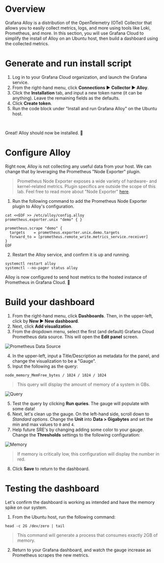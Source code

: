 # Overview

Grafana Alloy is a distribution of the OpenTelemetry (OTel) Collector that allows you to easily collect metrics, logs, and more using tools like Loki, Prometheus, and more. In this section, you will use Grafana Cloud to simplify the install of Alloy on an Ubuntu host, then build a dashboard using the collected metrics.

# Generate and run install script

1. Log in to your Grafana Cloud organization, and launch the Grafana service.
2. From the right-hand menu, click **Connections ▶ Collector ▶ Alloy**. 
3. Click the **Installation** tab, and input a new token name (it can be anything). Leave the remaining fields as the defaults.
4. Click **Create token**.
5. Run the code block under "Install and run Grafana Alloy" on the Ubuntu host.

<br>

Great! Alloy should now be installed. 🎉

# Configure Alloy

Right now, Alloy is not collecting any useful data from your host. We can change that by leveraging the Prometheus "Node Exporter" plugin. 

> Prometheus Node Exporter exposes a wide variety of hardware- and kernel-related metrics. Plugin specifics are outside the scope of this lab. Feel free to read more about "Node Exporter" [here](https://prometheus.io/docs/guides/node-exporter/).

1. Run the following command to add the Prometheus Node Exporter plugin to Alloy's configuration.

  ```
  cat <<EOF >> /etc/alloy/config.alloy
  prometheus.exporter.unix "demo" { }
  
  prometheus.scrape "demo" {
    targets    = prometheus.exporter.unix.demo.targets
    forward_to = [prometheus.remote_write.metrics_service.receiver]
  }
  EOF
  ```

2. Restart the Alloy service, and confirm it is up and running.

  ```
  systemctl restart alloy
  systemctl --no-pager status alloy
  ```

Alloy is now configured to send host metrics to the hosted instance of Prometheus in Grafana Cloud. 🎉

# Build your dashboard

1. From the right-hand menu, click **Dashboards**. Then, in the upper-left, click by **New ▶ New dashboard**.
2. Next, click **Add visualization**.
3. From the dropdown menu, select the first (and default) Grafana Cloud Prometheus data source. This will open the **Edit panel** screen.

  ![Prometheus Data Source](https://i.imgur.com/w8ameGB.png)

4. In the upper-left, input a Title/Description as metadata for the panel, and change the visualization to be a "Gauge". 
5. Input the following as the query:

  ```
  node_memory_MemFree_bytes / 1024 / 1024 / 1024
  ```

  > This query will display the amount of memory of a system in GBs.


  ![Query](https://i.imgur.com/gp1wgiS.png)

5. Test the query by clicking **Run quries**. The gauge will populate with some data!
6. Next, let's clean up the gauge. On the left-hand side, scroll down to _Standard options_. Change the **Unit** into **Data > Gigabytes** and set the min and max values to `0` and `4`. 
7. Help future SRE's by changing adding some color to your gauge. Change the **Thresholds** settings to the following configuration:

  ![Memory](https://i.imgur.com/nQFcBer.png)
  > If memory is critically low, this configuration will display the number in red.

8. Click **Save** to return to the dashboard.

# Testing the dashboard

Let's confirm the dashboard is working as intended and have the memory spike on our system.

1. From the Ubuntu host, run the following command:

  ```
  head -c 2G /dev/zero | tail
  ```

  > This command will generate a process that consumes exactly 2GB of memory.

2. Return to your Grafana dashboard, and watch the gauge increase as Prometheus scrapes the new metrics.
